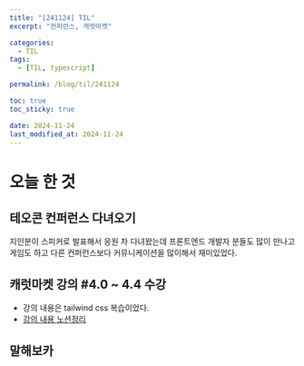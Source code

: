 ```yaml
---
title: "[241124] TIL"
excerpt: "컨퍼런스, 캐럿마켓"

categories:
  - TIL
tags:
  - [TIL, typescript]

permalink: /blog/til/241124

toc: true
toc_sticky: true

date: 2024-11-24
last_modified_at: 2024-11-24
---
```


# 오늘 한 것

## 테오콘 컨퍼런스 다녀오기

지인분이 스피커로 발표해서 응원 차 다녀왔는데 프론트엔드 개발자 분들도 많이 만나고 게임도 하고 다른 컨퍼런스보다 커뮤니케이션을 많이해서 재미있었다.

## 캐럿마켓 강의 #4.0 ~ 4.4 수강

- 강의 내용은 tailwind css 복습이었다.
- [강의 내용 노션정리](https://crimson-fold-8fa.notion.site/46-147e15d4692b80b1b5bdf6b8894ebfaa?pvs=4)

## 말해보카

